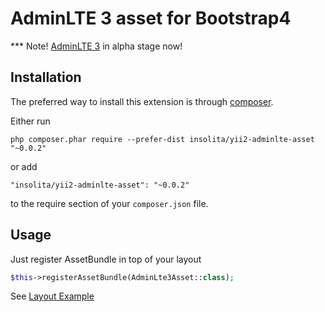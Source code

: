 AdminLTE 3 asset for Bootstrap4
===============================

*** Note! [AdminLTE 3](https://github.com/almasaeed2010/AdminLTE/tree/v3.0.0-alpha) in alpha stage now!

Installation
------------

The preferred way to install this extension is through [composer](http://getcomposer.org/download/).

Either run

```
php composer.phar require --prefer-dist insolita/yii2-adminlte-asset "~0.0.2"
```

or add

```
"insolita/yii2-adminlte-asset": "~0.0.2"
```

to the require section of your `composer.json` file.

Usage
----------

Just register AssetBundle in top of your layout

```php
$this->registerAssetBundle(AdminLte3Asset::class);
```

See [Layout Example](src/layout_examples/master.php)